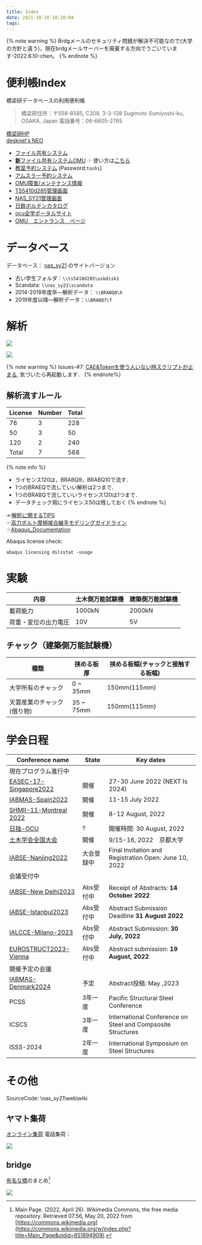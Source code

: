 ```yaml
---
title: Index
date: 2021-10-20 18:20:04
tags:
---
```


{% note warning %}
<i class="fas fa-cog fa-spin"></i> Brdgメールのセキュリティ問題が解決不可能なので(大学の方針と違う)，現在brdgメールサーバーを廃棄する方向でうごいています-2022.6.10-chen。
{% endnote %}

# 便利帳Index
橋梁研データベースの利用便利帳

> 橋梁研住所：〒558-8585, C309, 3-3-138 Sugimoto Sumiyoshi-ku, OSAKA, Japan
電話番号：06-6605-2765

<i class="fas fa-home" style="color: #339af0;"></i> [橋梁研HP](http://brdg.civil.eng.osaka-cu.ac.jp/index.html)  
<i class="fas fa-dove" style="color: #057bce;"></i>[desknet's NEO](https://bridge-ocu.dn-cloud.com/cgi-bin/dneo/dneo.cgi?cmd=schindex#cmd=schmonth&date=20211104&id=7)  

<!-- <button type="button">Click Me!</button> -->
- <i class="far fa-folder-open"></i> [ファイル共有システム](http://brdg.civil.eng.osaka-cu.ac.jp/filePublisher/login.php)
- <i class="far fa-folder-open"></i> [**新**ファイル共有システムOMU](https://webdav.ecs.osaka-cu.ac.jp/proself/) ☞ 使い方は[こちら](https://info.ecs.osaka-cu.ac.jp/?page_id=4903)
- <i class="fas fa-school"></i> [教室予約システム](https://www.r326.com/b/main.aspx?g=rMSqVK3523reGnQ80)  (Password:`toshi`)
- <i class="fas fa-cog"></i> [アムスラー予約システム](https://www.r326.com/b/main.aspx?g=8YB015ird1oUonNH1)
- <i class="fas fa-plug"></i> [OMU障害/メンテナンス情報](https://e.omu.ac.jp/announce/)
- <i class="fas fa-server"></i> [TS5410d285管理画面](http://10.108.51.9/login.html)
- <i class="fas fa-server"></i> [NAS_SY21管理画面](http://10.108.51.13:5000/)
- <i class="fas fa-hammer"></i> [日鉄ボルテンカタログ](http://www.bolten.co.jp/products/product)
- <i class="fas fa-university"></i> [ocu全学ポータルサイト](https://www.portal.osaka-cu.ac.jp/ja/)
- <i class="fas fa-university"></i> [OMU　エントランス　ページ](https://e.omu.ac.jp/)


# データベース

データベース：
 [nas_sy21](http://10.108.51.13:7000/) のサイトバージョン  
- 古い学生フォルダ：`\\ts5410d285\usbdisk1`  
- Scandata: `\\nas_sy21\scandata`  
- 2014-2018年度卒―解析データ： `\\BRABQ8\h`  
- 2019年度以降―解析データ：`\\BRABQ7\f`  

# 解析  

![](/images/caelisence.png)  

![](/images/lisence.png)

{% note warning %}
Issues-#7: [CAE&Tokenを使う人いない時スクリプトが止まる](https://github.com/ChenYu-K/Data-Processing/issues/7), 気づいたら再起動します．
{% endnote%}

## 解析流すルール

|License|Number|Total|
|---|---|---|
76| 3| 228|
50| 3| 50|
120| 2| 240|
Total|7|568|

{% note info %}
- ライセンス120は，BRABQ9，BRABQ10で流す．  
- 1つのBRAEQで流していい解析は2つまで．  
- 1つのBRABQで流していいライセンス120は1つまで．  
- データチェック用にライセンス50は残しておく
{% endnote %}


☞[解析に関するTIPS](/2021/10/30/abaqus-tips/)  
☞[高力ボルト摩擦接合継手モデリングガイドライン](https://cdn.jsdelivr.net/gh/ChenYu-K/brwiki@master/source/doc/BMR_V1.pdf)  
☞[Abaqus_Documentation](https://help.3ds.com/2020/English/DSSIMULIA_Established/SIMULIA_Established_FrontmatterMap/sim-r-DSDocAbaqus.htm?ContextScope=all)  

Abaqus license check:
```txt
abaqus licensing dslsstat -usage
```

# 実験

|内容|土木側万能試験機|建築側万能試験機|
|----|--|--------|
|載荷能力|1000kN|2000kN|
|荷重・変位の出力電圧|10V|5V|


## チャック（建築側万能試験機）

|種類|挟める板厚|挟める板幅(チャックと接触する板幅)|
|----|--|--------|
|大学所有のチャック|0 ~ 35mm|150mm(115mm)|
|天雲産業のチャック(借り物)|35 ~ 75mm|150mm(115mm)|


# 学会日程

|Conference name|State|Key dates|
|----|--|--------|
|現在プログラム進行中|||
|[EASEC-17-Singapore2022](https://easec-17.org/)|開催|27-30 June 2022   (NEXT Is 2024)|
|[IABMAS-Spain2022](https://congress.cimne.com/iabmas2022/frontal/dates.asp)|開催|11-15 July 2022|
|[SHMII-11-Montreal 2022](https://sites.events.concordia.ca/sites/shmii/en/shmii-11-montreal-2022/)|開催| 8-12 August, 2022|
|[日独-OCU]()|?| 開催時間: 30 August, 2022 |
|[土木学会全国大会](https://zenkokutaikai.jsce.or.jp/2022/)|開催|9/15-16, 2022　京都大学|
|[IABSE-Nanjing2022](https://iabse.org/Events/Nanjing-2022/Technical-Programme)|大会登録中| Final Invitation and Registration Open: June 10, 2022|
|会議受付中|||
|[IABSE-New Delhi2023](https://iabse.org/Events/New-Delhi-2023/Technical-Programme)|Abs受付中|Receipt of Abstracts: **14 October 2022**|
|[IABSE-Istanbul2023](https://iabse.org/Events/Istanbul-2023/Technical-Programme)|Abs受付中|Abstract Submission Deadline **31 August 2022**|
|[IALCCE-Milano-2023](https://ialcce2023.org/)|Abs受付中|Abstract Submission: **30 July, 2022**|
|[EUROSTRUCT2023-Vienna](https://eurostruct.org/eurostruct-2023/)|Abs受付中|Abstract submission: **19 August, 2022**|
|開催予定の会議|||
|[IABMAS-Denmark2024](http://www.f.waseda.jp/akiyama617/rIABMAS/conference.html)|予定|Abstract投稿: May ,2023|
|PCSS|3年一度|Pacific Structural Steel Conference|
|ICSCS|3年一度|International Conference on Steel and Compsosite Structures|
|ISSS-2024|2年一度|International Symposium on Steel Structures |

# その他

SourceCode: \\nas_sy21\web\wiki  

## ヤマト集荷

[オンライン集荷](https://shuka.kuronekoyamato.co.jp/shuka_req/TopAction_doInit.action?portal=top&ref=portal_A1c%3D)
電話集荷：　

![](/pic/yamato.png)

## bridge

[有名な橋](https://upload.wikimedia.org/wikipedia/commons/3/37/Comparison_of_notable_bridges_SMIL.svg)のまとめ[^1]

![](https://upload.wikimedia.org/wikipedia/commons/3/37/Comparison_of_notable_bridges_SMIL.svg)



[^1]: Main Page. (2022, April 26). Wikimedia Commons, the free media repository. Retrieved 07:56, May 20, 2022 from [https://commons.wikimedia.org](https://commons.wikimedia.org/w/index.php?title=Main_Page&oldid=651894909).
